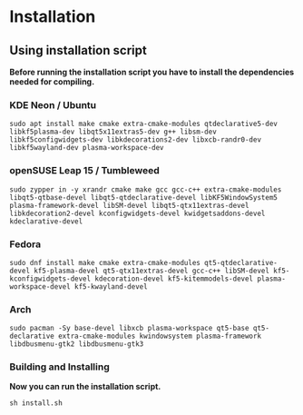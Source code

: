 Installation
============

## Using installation script

**Before running the installation script you have to install the dependencies needed for compiling.**


### KDE Neon / Ubuntu

```
sudo apt install make cmake extra-cmake-modules qtdeclarative5-dev libkf5plasma-dev libqt5x11extras5-dev g++ libsm-dev libkf5configwidgets-dev libkdecorations2-dev libxcb-randr0-dev libkf5wayland-dev plasma-workspace-dev
```

### openSUSE Leap 15 / Tumbleweed

```
sudo zypper in -y xrandr cmake make gcc gcc-c++ extra-cmake-modules libqt5-qtbase-devel libqt5-qtdeclarative-devel libKF5WindowSystem5 plasma-framework-devel libSM-devel libqt5-qtx11extras-devel libkdecoration2-devel kconfigwidgets-devel kwidgetsaddons-devel kdeclarative-devel
```

### Fedora
```
sudo dnf install make cmake extra-cmake-modules qt5-qtdeclarative-devel kf5-plasma-devel qt5-qtx11extras-devel gcc-c++ libSM-devel kf5-kconfigwidgets-devel kdecoration-devel kf5-kitemmodels-devel plasma-workspace-devel kf5-kwayland-devel 
```

### Arch

```
sudo pacman -Sy base-devel libxcb plasma-workspace qt5-base qt5-declarative extra-cmake-modules kwindowsystem plasma-framework libdbusmenu-gtk2 libdbusmenu-gtk3
```

### Building and Installing

**Now you can run the installation script.**

```
sh install.sh
```

